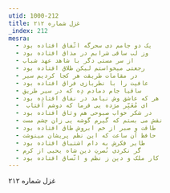 ```yaml
---
utid: 1000-212
title: غزل شماره ۲۱۲
_index: 212
mesra:
  - یک دو جامم دی سحرگه اتّفاق افتاده بود
  - وز لب ساقی شرابم در مذاق افتاده بود
  - از سر مستی دگر با شاهد عهد شباب
  - رجعتی میخواستم لیکن طلاق افتاده بود
  - در مقامات طریقت هر کجا کردیم سیر
  - عافیت را با نظربازی فراق افتاده بود
  - ساقیا جام دمادم دِه که در سیر طریق
  - هر که عاشق وش نیامد در نفاق افتاده بود
  - ‌ ای مُعَبِّر مژده یی فرما که دوشم آفتاب
  - در شکر خواب صبوحی هم وثاق افتاده بود
  - نقش می بستم که گیرم گوشه یی زان چشم مست
  - طاقت و صبر از خم ابروش طاق افتاده بود
  - حافظ آن ساعت که این نظم پریشان مینوشت
  - طایر فکرش به دام اشتیاق افتاده بود
  - گر نکردی نُصرتِ دین شاه یحیی از کرم
  - کار ملک و دین ز نظم و اتّساق افتاده بود
---
```

غزل شماره ۲۱۲
